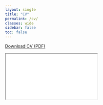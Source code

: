 ```yaml
---
layout: single
title: "CV"
permalink: /cv/
classes: wide
sidebar: false
toc: false
---
```


<p>
  <a class="btn btn--primary" href="../assets/pdf/junhochoi_cv.pdf" download>
    Download CV (PDF)
  </a>
</p>

<div class="pdf-frame">
  <iframe
    src="../assets/pdf/junhochoi_cv.pdf#zoom=page-width"
    title="Junho Choi CV"
    loading="lazy"
  ></iframe>
</div>